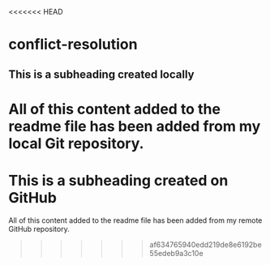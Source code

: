<<<<<<< HEAD
# conflict-resolution
 ## This is a subheading created locally

  All of this content added to the readme file has been added from my local Git repository.
=======
# This is a subheading created on GitHub

  All of this content added to the readme file has been added from my remote GitHub repository.
>>>>>>> af634765940edd219de8e6192be55edeb9a3c10e
